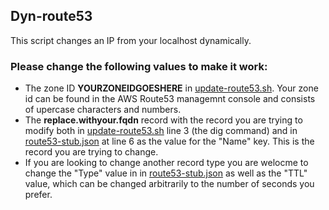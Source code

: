 ## Dyn-route53 

This script changes an IP from your localhost dynamically.

### Please change the following values to make it work:

* The zone ID **YOURZONEIDGOESHERE** in [update-route53.sh](https://github.com/markosluga/change-route53/blob/main/update-route53.sh). Your zone id can be found in the AWS Route53 managemnt console and consists of upercase characters and numbers.
* The **replace.withyour.fqdn** record with the record you are trying to modify both in [update-route53.sh](https://github.com/markosluga/change-route53/blob/main/update-route53.sh) line 3 (the dig command) and in [route53-stub.json](https://github.com/markosluga/change-route53/blob/main/route53-stub.json) at line 6 as the value for the "Name" key. This is the record you are trying to change. 
* If you are looking to change another record type you are welocme to change the "Type" value in in [route53-stub.json](https://github.com/markosluga/change-route53/blob/main/route53-stub.json) as well as the "TTL" value, which can be changed arbitrarily to the number of seconds you prefer.

